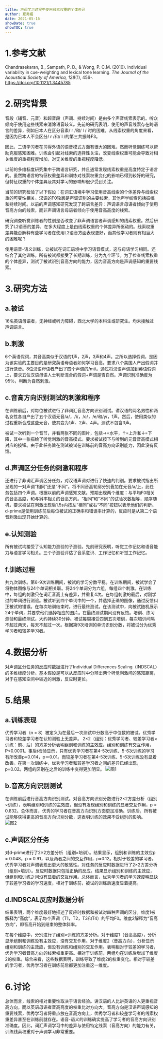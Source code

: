```yaml
---
title: 声调学习过程中使用线索权重的个体差异
author: 夏秀媚
date: 2021-05-16
showDate: true
showTOC: true
---
```

# 1.参考文献
Chandrasekaran, B., Sampath, P. D., & Wong, P. C.M. (2010). Individual variability in cue-weighting and lexical tone learning. *The Journal of the Acoustical Society of America, 128*(1), 456-. https://doi.org/10.1121/1.3445785


# 2.研究背景
音段（辅音、元音）和超音段（声调、持续时间）是由多个声音线索表示的。听众倾向于使用这些线索来消除语音歧义。先前的研究表明，使用的声音线索存在跨语言的差异，例如日本人在区分音素/ r /和/ l / 时的困难。从线索权重的角度来看，是因为日本人不会区分/ r /和/ l /的第三共振峰F3。

因此，二语学习者在习得外语的语音模式方面有很大的困难。然而听觉训练可以帮助克服感知困难。训练会引起对线索的选择性关注，改变线索权重可能会导致对相关维度的重视程度增加，对无关维度的重视程度降低。

以前的多维标度研究集中于跨语言研究，并且通常发现线索权重是高度特定于语言的。虽然跨语言的特征权重差异和训练对线索权重变化的影响已得到较好的研究，但特征权重的个体差异及其对学习的影响却很少受到关注。

当前的研究检验了以下假设：在词汇语境中学习使用音高线索的个体差异与线索权重的可变性相关。汉语的F0轮廓是声调识别的主要线索，其他声学线索包括振幅和持续时间。以前的声调感知研究发现了跨语言差异：声调语言母语者倾向于使用音高方向的线索，而非声调语言母语者倾向于使用音高高度的线索。

研究调查听觉训练者的性别是否改变了非声调语言者声调感知的线索权重。然后研究了L2语音的差异，在多大程度上是由线索权重的个体差异所驱动的。线索权重差异能否解释有些学习者在使用L2语音方面表现更好，而其他学习者则有相当大的困难呢？

使用语音-语义训练，让被试在词汇语境中学习语音模式，这与母语学习相同。还结合了其他训练。所有被试都接受了长期训练，分为九个环节。为了检查线索权重的个体差异，测试了被试识别音高方向的能力，因为音高方向是声调感知的重要线索。

# 3.研究方法
## a.被试
16名英语母语者，无神经或听力障碍，西北大学的本科生或研究生。均未接触过声调语言。
## b.刺激
6个英语假词，其音高类似于汉语的1声，2声，3声和4声。之所以选择假词，是因为该实验的主要目的是研究英语母语者如何学习音高。要求八个美国人产出假词并进行录音。8位汉语母语者产出了四个声调的/mi/。通过将汉语声调加到英语假词上，要求五位汉语母语人士判断混合的假词+声调是否自然。声调识别准确度为95％，判断为自然刺激。

## c.音高方向识别测试的刺激和程序
在训练前后，对每位被试进行了非词汇音高方向识别测试。讲汉语的两名男性和两名女性各自产出了五个汉语元音/a/，/i/，/o/，/e/和/y/，1声。然后，使用类似的过程重新合成这些元音，使其变为1声、2声、4声。测试不包含3声。

被试一次听到一个音节，并看两张不同的图片，包括→=水平，↑=上升和↓=下降，其中一张描绘了听觉刺激的音高模式。要求被试按下与听到的元音音高模式相对应的按钮。由于此任务旨在测试被试在训练前的音高方向识别能力，因此没有反馈。

## d.声调区分任务的刺激和程序
还进行了非词汇声调区分任务，对汉语声调对进行了快速的判别。要求被试指出所呈现的一对声调“相同”还是“不同”。将不同音高轮廓分别叠加在元音/a/上，此任务包括四个声调。根据以前的声调感知文献，预期出现两个维度：与平均F0相关的音高高度，和与斜率相关的音高方向。“相同”和“不同”的试验次数相等，顺序随机，要求被试在刺激出现后1.5s内按左“相同”或右“不同”按钮以表示他们的判断。d-prime是使用训练前后每位被试的正确率和错误率计算的，反应时是从第二个语音刺激出现开始计算的。
## e.认知测验
所有被试均接受了认知能力测验的子测验。先前研究表明，听觉工作记忆和语音能力与语言学习相关。三个子测验评估了音系意识、工作记忆和听觉工作记忆。

## f.训练过程
共九次训练。第6-9次训练期间，被试的学习分数平稳。在训练期间，被试学会了将物体图像与24个单词相关联。将24个单词分为六组，每组四个刺激。在训练中，每组的刺激只在词汇音高上有差异，并重复4次。在每组刺激的最后，对刚学过的单词进行测验。被试听到四个单词中的一个，并选择正确的图像，通过反馈纠正被试的错误。在每次培训结束时，进行最终测试。在该测试中，向被试随机展示24个单词，并要求他们选择相应的图片。在最终测试期间没有反馈。培训、练习测验和最终测试，大约持续30分钟。被试每周接受四到五次培训，每次培训间隔不超过两天，每天不超过一次。根据第9次培训的单词识别分数，将被试分为优秀学习者和较差学习者。

# 4.数据分析
对声调区分任务的反应时数据进行了Individual Differences Scaling（INDSCAL）的多维标度分析。基本假设是可以从反应时中分辨出两个听觉刺激间的感知距离，对于在感知空间中较近的刺激，反应时更长。
# 5.结果

## a.训练表现
优秀学习者（n = 8）被定义为在最后一次测试中分数高于中位数的被试。优秀学习者和较差学习者在认知测验上无差异。 2×2（组别：优秀学习者、较差学习者×训练：前、后）的方差分析表明组别和训练的主效应，组别和训练有交互作用，P<0.0001。事后t检验显示，只有优秀学习者在第4-5次训练、5-6次训练的学习有所改善p=0.014，p＝0.01。而较差学习者在第4-5次训练、5-6次训练没有显着改善。在第一次训练中，优秀学习者和较差学习者之间的差异已经出现，p=0.02。两组的区别在之后的训练中变得更加明显。
![图1](../Supporting_Information/2021-05-16-XXM2-Fig-1.png)
## b.音高方向识别测试
在训练前后进行音高方向识别测试。对音高方向识别分数进行2×2方差分析（组别×训练），表明组别和训练的主效应，但没有发现组别和训练的显著交互作用，p = 0.832。总体而言，优秀的学习者在音高方向识别方面更加准确。训练后，所有被试能够获得更高的音高方向识别分数，这表明训练的效果不受组别的影响。
![图2](../Supporting_Information/2021-05-16-XXM2-Fig-2.png)
## c.声调区分任务
对d-prime进行了2×2方差分析（组别×培训）。结果显示，组别和训练的主效应p = 0.048，p = 0.91，以及两者之间的交互作用，p=0.12。相对于较差的学习者，优秀学习者对声调表现出更大的敏感性。对任务的反应时数据进行了2×2方差分析（组别×培训）。反应时数据只包括正确的反应。结果显示组别和训练的主效应，但组别和训练之间没有显着的交互作用。总体而言，优秀学习者的学习速度明显快于较差学习者的学习速度。相对于训练前，被试的训练后速度显着提高。

## d.INDSCAL反应时数据分析
结果表明，两个维度最好地描述了反应时数据和被试对四种声调的区分。维度1被解释为“高度”，表示每个声调（T1，T2，T3和T4）的平均F0。维度2解释为“音高方向”，即音高开始到结束的整体斜率。

在每个维度中，分别进行了组别×训练的方差分析。对于维度1（音高高度），分析显示组别和训练没有主效应，没有交互作用。对于维度2（音高方向），分析显示组别和训练的主效应，但没有训练和组别的交互作用。表明相对于较差的学习者，优秀学习者音高方向的线索权重更高。相对于训练前，两组均在训练后增加了维度2的权重。综合来看，这些数据表明，训练导致了维度2的权重变化。相对于较差的学习者，优秀学习者在训练前后都更加注重这一维度。

# 6.讨论
总体而言，线索的相对重要性取决于语言经验。讲汉语的人比讲英语的人更重视音高方向。而以英语母语者音高高度的权重比对方向大。音高方向是汉语声调感知的重要线索，优秀学习者将重点放在音高方向上，优秀学习者和较差学习者的线索权重差异甚至在训练前就存在。语音-语义的训练确实提高了学习者的音高方向识别准确度。因此，词汇声调学习中的差异与使用特定线索（音高方向）的能力有关，训练线索权重对于声调学习非常重要。
